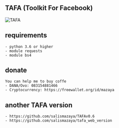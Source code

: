 ## TAFA (Toolkit For Facebook)
![TAFA](https://raw.githubusercontent.com/salismazaya/TAFA/master/tafa.png)

## requirements
```
- python 3.6 or higher
- module requests
- module bs4
```

## donate
```
You can help me to buy coffe
- DANA/Ovo: 083154881466
- Cryptocurrency: https://freewallet.org/id/mazaya
```
## another TAFA version
```
- https://github.com/salismazaya/TAFAv0.6
- https://github.com/salismazaya/tafa_web_version
```
